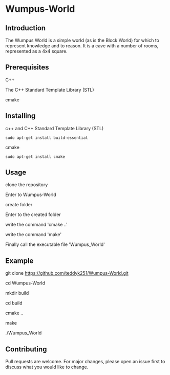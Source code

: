 # Wumpus-World
## Introduction
The Wumpus World is a simple world (as is the Block World) for which to represent knowledge and to reason. It is a cave with a number of rooms, represented as a 4x4 square.

## Prerequisites
C++

The C++ Standard Template Library (STL)

cmake


## Installing
c++ and C++ Standard Template Library (STL)

    sudo apt-get install build-essential
    
cmake

    sudo apt-get install cmake
    
## Usage
clone the repository

Enter to Wumpus-World

create folder

Enter to the created folder

write the command 'cmake ..'

write the command 'make'

Finally call the executable file 'Wumpus_World'

## Example
git clone https://github.com/teddyk251/Wumpus-World.git

cd Wumpus-World

mkdir build

cd build

cmake ..

make

./Wumpus_World

## Contributing
Pull requests are welcome. For major changes, please open an issue first to discuss what you would like to change.
